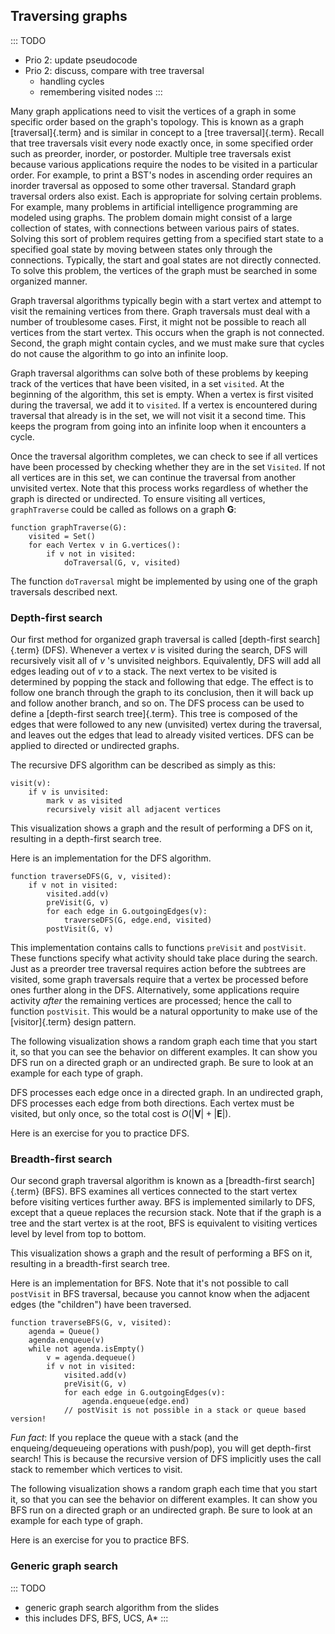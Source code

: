 
## Traversing graphs

::: TODO
- Prio 2: update pseudocode
- Prio 2: discuss, compare with tree traversal
    - handling cycles
    - remembering visited nodes
:::

Many graph applications need to visit the vertices of a graph in some
specific order based on the graph's topology. This is known as a graph
[traversal]{.term} and is similar in concept to
a [tree traversal]{.term}.
Recall that tree traversals visit every node exactly once, in some
specified order such as preorder, inorder, or postorder. Multiple tree
traversals exist because various applications require the nodes to be
visited in a particular order. For example, to print a BST's nodes in
ascending order requires an inorder traversal as opposed to some other
traversal. Standard graph traversal orders also exist. Each is
appropriate for solving certain problems. For example, many problems in
artificial intelligence programming are modeled using graphs. The
problem domain might consist of a large collection of states, with
connections between various pairs of states. Solving this sort of
problem requires getting from a specified start state to a specified
goal state by moving between states only through the connections.
Typically, the start and goal states are not directly connected. To
solve this problem, the vertices of the graph must be searched in some
organized manner.

Graph traversal algorithms typically begin with a start vertex and
attempt to visit the remaining vertices from there. Graph traversals
must deal with a number of troublesome cases. First, it might not be
possible to reach all vertices from the start vertex. This occurs when
the graph is not connected. Second, the graph might contain cycles, and
we must make sure that cycles do not cause the algorithm to go into an
infinite loop.

Graph traversal algorithms can solve both of these problems by keeping
track of the vertices that have been visited, in a set `visited`. At the
beginning of the algorithm, this set is empty. When a vertex is first
visited during the traversal, we add it to `visited`. If a vertex is
encountered during traversal that already is in the set, we will not
visit it a second time. This keeps the program from going into an
infinite loop when it encounters a cycle.

Once the traversal algorithm completes, we can check to see if all
vertices have been processed by checking whether they are in the set
`Visited`. If not all vertices are in this set, we can continue the
traversal from another unvisited vertex. Note that this process works
regardless of whether the graph is directed or undirected. To ensure
visiting all vertices, `graphTraverse` could be called as follows on a
graph $\mathbf{G}$:

    function graphTraverse(G):
        visited = Set()
        for each Vertex v in G.vertices():
            if v not in visited:
                doTraversal(G, v, visited)

The function `doTraversal` might be implemented by using one of the
graph traversals described next.

### Depth-first search

Our first method for organized graph traversal is called
[depth-first search]{.term} (DFS). Whenever a
vertex $v$ is visited during the search, DFS will recursively visit all
of $v$ 's unvisited neighbors. Equivalently, DFS will add all edges
leading out of $v$ to a stack. The next vertex to be visited is
determined by popping the stack and following that edge. The effect is
to follow one branch through the graph to its conclusion, then it will
back up and follow another branch, and so on. The DFS process can be
used to define a [depth-first search tree]{.term}. This tree is composed of the edges that were followed to
any new (unvisited) vertex during the traversal, and leaves out the
edges that lead to already visited vertices. DFS can be applied to
directed or undirected graphs.

The recursive DFS algorithm can be described as simply as this:

    visit(v):
        if v is unvisited:
            mark v as visited
            recursively visit all adjacent vertices

This visualization shows a graph and the result of performing a DFS on
it, resulting in a depth-first search tree.

<inlineav id="DFSCON" src="Graph/DFSCON.js" name="Depth-First Search Slideshow" links="Graph/DFSCON.css"/>

Here is an implementation for the DFS algorithm.

    function traverseDFS(G, v, visited):
        if v not in visited:
            visited.add(v)
            preVisit(G, v)
            for each edge in G.outgoingEdges(v):
                traverseDFS(G, edge.end, visited)
            postVisit(G, v)

This implementation contains calls to functions `preVisit` and
`postVisit`. These functions specify what activity should take place
during the search. Just as a preorder tree traversal requires action
before the subtrees are visited, some graph traversals require that a
vertex be processed before ones further along in the DFS. Alternatively,
some applications require activity *after* the remaining vertices are
processed; hence the call to function `postVisit`. This would be a
natural opportunity to make use of the
[visitor]{.term} design pattern.

The following visualization shows a random graph each time that you
start it, so that you can see the behavior on different examples. It can
show you DFS run on a directed graph or an undirected graph. Be sure to
look at an example for each type of graph.

<avembed id="DFSAV" src="Graph/DFSAV.html" type="ss" name="DFS AV"/>

DFS processes each edge once in a directed graph. In an undirected
graph, DFS processes each edge from both directions. Each vertex must be
visited, but only once, so the total cost is
$O(|\mathbf{V}| + |\mathbf{E}|)$.

Here is an exercise for you to practice DFS.

<avembed id="DFSPE" src="Graph/DFSPE.html" type="pe" name="DFS Proficiency Exercise"/>

### Breadth-first search

Our second graph traversal algorithm is known as a
[breadth-first search]{.term} (BFS). BFS
examines all vertices connected to the start vertex before visiting
vertices further away. BFS is implemented similarly to DFS, except that
a queue replaces the recursion stack. Note that if the graph is a tree
and the start vertex is at the root, BFS is equivalent to visiting
vertices level by level from top to bottom.

This visualization shows a graph and the result of performing a BFS on
it, resulting in a breadth-first search tree.

<inlineav id="BFSCON" src="Graph/BFSCON.js" name="Breadth-First Search Slideshow" links="Graph/BFSCON.css"/>

Here is an implementation for BFS. Note that it's not possible to call
`postVisit` in BFS traversal, because you cannot know when the adjacent
edges (the "children") have been traversed.

    function traverseBFS(G, v, visited):
        agenda = Queue()
        agenda.enqueue(v)
        while not agenda.isEmpty()
            v = agenda.dequeue()
            if v not in visited:
                visited.add(v)
                preVisit(G, v)
                for each edge in G.outgoingEdges(v):
                    agenda.enqueue(edge.end)
                // postVisit is not possible in a stack or queue based version!


*Fun fact*: If you replace the queue with a stack (and the
enqueing/dequeueing operations with push/pop), you will get depth-first
search! This is because the recursive version of DFS implicitly uses the
call stack to remember which vertices to visit.

The following visualization shows a random graph each time that you
start it, so that you can see the behavior on different examples. It can
show you BFS run on a directed graph or an undirected graph. Be sure to
look at an example for each type of graph.

<avembed id="BFSAV" src="Graph/BFSAV.html" type="ss" name="BFS AV"/>

Here is an exercise for you to practice BFS.

<avembed id="BFSPE" src="Graph/BFSPE.html" type="pe" name="BFS Proficiency Exercise"/>

### Generic graph search

::: TODO
- generic graph search algorithm from the slides
- this includes DFS, BFS, UCS, A*
:::
